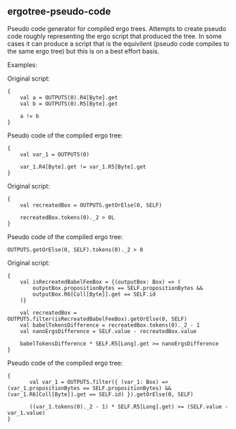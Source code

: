 ## ergotree-pseudo-code

Pseudo code generator for compiled ergo trees. Attempts to create pseudo code roughly representing the ergo script that produced the tree. In some cases it can produce a script that is the equivilent (pseudo code compiles to the same ergo tree) but this is on a best effort basis.

Examples:

Original script:

```
{
    val a = OUTPUTS(0).R4[Byte].get
    val b = OUTPUTS(0).R5[Byte].get

    a != b
}
```

Pseudo code of the compiled ergo tree:

```
{
    val var_1 = OUTPUTS(0)
    
    var_1.R4[Byte].get != var_1.R5[Byte].get
}
```

Original script:

```
{
    val recreatedBox = OUTPUTS.getOrElse(0, SELF)

    recreatedBox.tokens(0)._2 > 0L
}
```

Pseudo code of the compiled ergo tree:

```
OUTPUTS.getOrElse(0, SELF).tokens(0)._2 > 0
```

Original script:

```
{
    val isRecreatedBabelFeeBox = {(outputBox: Box) => (
        outputBox.propositionBytes == SELF.propositionBytes &&
        outputBox.R6[Coll[Byte]].get == SELF.id
    )}

    val recreatedBox = OUTPUTS.filter(isRecreatedBabelFeeBox).getOrElse(0, SELF)
    val babelTokensDifference = recreatedBox.tokens(0)._2 - 1
    val nanoErgsDifference = SELF.value - recreatedBox.value

    babelTokensDifference * SELF.R5[Long].get >= nanoErgsDifference
}
```

Pseudo code of the compiled ergo tree:

```
{
       val var_1 = OUTPUTS.filter({ (var_1: Box) => (var_1.propositionBytes == SELF.propositionBytes) && (var_1.R6[Coll[Byte]].get == SELF.id) }).getOrElse(0, SELF)

       ((var_1.tokens(0)._2 - 1) * SELF.R5[Long].get) >= (SELF.value - var_1.value)
}
```
